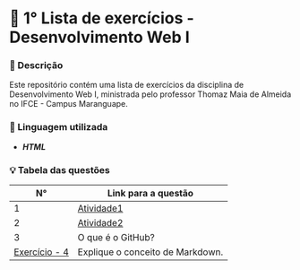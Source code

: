 # 📌 1° Lista de exercícios - Desenvolvimento Web I
### 📘 Descrição  
Este repositório contém uma lista de exercícios da disciplina de Desenvolvimento Web I, ministrada pelo professor Thomaz Maia de Almeida no IFCE - Campus Maranguape. 

### 🍊 Linguagem utilizada
- ***HTML***

### 💡 Tabela das questões
| N° | Link para a questão                   |
|-------------------|---------------------------------------|
| 1  | [Atividade1](#questao-1)            |
| 2  | [Atividade2](#questao-1)          |
| 3  | O que é o GitHub?                     |
| [Exercício - 4](#questao-4)   | Explique o conceito de Markdown.      |

